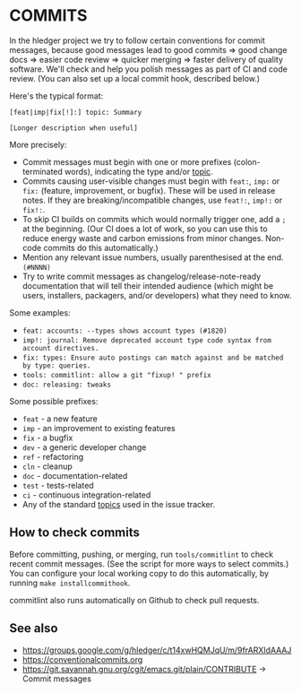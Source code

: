 # COMMITS

<div class=pagetoc>
<!-- toc -->
</div>

In the hledger project we try to follow certain conventions for commit messages,
because good messages lead to good commits => good change docs => 
easier code review => quicker merging => faster delivery of quality software.
We'll check and help you polish messages as part of CI and code review.
(You can also set up a local commit hook, described below.)

Here's the typical format: <!-- keep synced with tools/commitlint -->

    [feat|imp|fix[!]:] topic: Summary

    [Longer description when useful]

More precisely:

- Commit messages must begin with one or more prefixes (colon-terminated words),
  indicating the type and/or [topic](ISSUES.html#topics).
- Commits causing user-visible changes must begin with `feat:`, `imp:` or `fix:` 
  (feature, improvement, or bugfix). These will be used in release notes.
  If they are breaking/incompatible changes, use `feat!:`, `imp!:` or `fix!:`.
- To skip CI builds on commits which would normally trigger one, add a `;` at the beginning.
  (Our CI does a lot of work, so you can use this to reduce energy waste 
   and carbon emissions from minor changes. Non-code commits do this automatically.)
- Mention any relevant issue numbers, usually parenthesised at the end. `(#NNNN)`
- Try to write commit messages as changelog/release-note-ready documentation that will tell their
  intended audience (which might be users, installers, packagers, and/or developers) 
  what they need to know.

Some examples:

- `feat: accounts: --types shows account types (#1820)`
- `imp!: journal: Remove deprecated account type code syntax from account directives.`
- `fix: types: Ensure auto postings can match against and be matched by type: queries.`
- `tools: commitlint: allow a git "fixup! " prefix`
- `doc: releasing: tweaks`

Some possible prefixes:

- `feat` - a new feature
- `imp`  - an improvement to existing features
- `fix`  - a bugfix
- `dev` - a generic developer change
- `ref` - refactoring
- `cln` - cleanup
- `doc` - documentation-related
- `test` - tests-related
- `ci`  - continuous integration-related
- Any of the standard [topics](ISSUES.html#topics) used in the issue tracker.

## How to check commits

Before committing, pushing, or merging, run `tools/commitlint` to check recent commit messages.
(See the script for more ways to select commits.) You can configure your local working copy
to do this automatically, by running `make installcommithook`.

commitlint also runs automatically on Github to check pull requests.

## See also

- <https://groups.google.com/g/hledger/c/t14xwHQMJqU/m/9frARXIdAAAJ>
- <https://conventionalcommits.org>
- <https://git.savannah.gnu.org/cgit/emacs.git/plain/CONTRIBUTE> -> Commit messages


